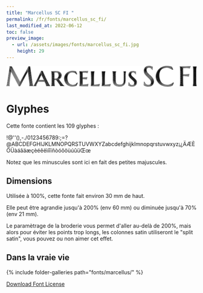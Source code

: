 ```yaml
---
title: "Marcellus SC FI "
permalink: /fr/fonts/marcellus_sc_fi/
last_modified_at: 2022-06-12
toc: false
preview_image:
  - url: /assets/images/fonts/marcellus_sc_fi.jpg
    height: 29
---
```

![MarcellusSCFI](/assets/images/fonts/marcellus_sc_fi.jpg)


# Glyphes

Cette fonte contient les 109 glyphes :
	
!@'’(),-./0123456789:;=?@ABCDEFGHIJKLMNOPQRSTUVWXYZabcdefghijklmnopqrstuvwxyz¡¿ÄÆÈÖÜàáâäæçèéêëìíîïñòóôöùúûüŒœ

Notez que les minuscules sont ici en fait des petites majuscules.

## Dimensions

Utilisée à 100%, cette fonte fait environ 30 mm de haut.

Elle peut être agrandie jusqu'à 200% (env 60  mm) ou diminuée jusqu'à 70% (env  21 mm).

Le paramètrage de la broderie vous permet d'aller au-delà de 200%, mais alors pour éviter les points trop longs, les colonnes satin utiliseront le "split satin", vous pouvez ou non aimer cet effet.

## Dans la vraie vie

{% include folder-galleries path="fonts/marcellus/" %}



[Download Font License](https://github.com/inkstitch/inkstitch/tree/main/fonts/marcelusSC_FI/LICENSE)
